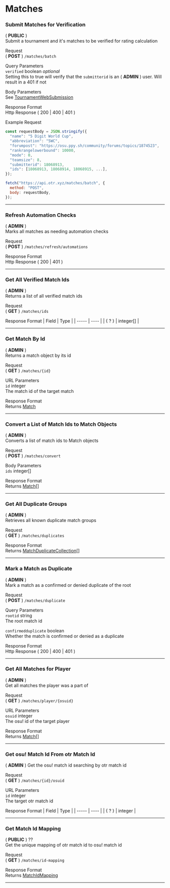 # Matches

### Submit Matches for Verification
( **PUBLIC** )\
Submit a tournament and it's matches to be verified for rating calculation

Request\
( **POST** ) `/matches/batch`

Query Parameters\
`verified` boolean *optional*\
Setting this to true will verify that the `submitterid` is an ( **ADMIN** ) user. Will result in a 401 if not

Body Parameters\
See [TournamentWebSubmission](/api/objects/en.md#tournamentwebsubmission)

Response Format\
Http Response ( 200 | 400 | 401 )

Example Request
```js
const requestBody = JSON.stringify({
  "name": "5 Digit World Cup",
  "abbreviation": "5WC",
  "forumpost": "https://osu.ppy.sh/community/forums/topics/1874523",
  "rankrangelowerbound": 10000,
  "mode": 0,
  "teamsize": 8,
  "submitterid": 18068913,
  "ids": [18068913, 18068914, 18068915, ...],
});

fetch("https://api.otr.xyz/matches/batch", {
  method: "POST",
  body: requestBody,
});
```

---

### Refresh Automation Checks

( **ADMIN** )\
Marks all matches as needing automation checks

Request\
( **POST** ) `/matches/refresh/automations`

Response Format\
Http Response ( 200 | 401 )

---

### Get All Verified Match Ids

( **ADMIN** )\
Returns a list of all verified match ids

Request\
( **GET** ) `/matches/ids`

Response Format
| Field | Type |
| ----- | ---- |
| { ? } | integer[] |

---

### Get Match By Id

( **ADMIN** )\
Returns a match object by its id

Request\
( **GET** ) `/matches/{id}`

URL Parameters\
`id` integer\
The match id of the target match

Response Format\
Returns [Match](/api/objects/en.md#match)

---

### Convert a List of Match Ids to Match Objects

( **ADMIN** )\
Converts a list of match ids to Match objects

Request\
( **POST** ) `/matches/convert`

Body Parameters\
`ids` integer[]

Response Format\
Returns [Match](/api/objects/en.md#match)[]

---

### Get All Duplicate Groups

( **ADMIN** )\
Retrieves all known duplicate match groups

Request\
( **GET** ) `/matches/duplicates`

Response Format\
Returns [MatchDuplicateCollection](/api/objects/en.md#matchduplicatecollection)[]

---

### Mark a Match as Duplicate

( **ADMIN** )\
Mark a match as a confirmed or denied duplicate of the root

Request\
( **POST** ) `/matches/duplicate`

Query Parameters\
`rootid` string\
The root match id

`confirmedduplicate` boolean\
Whether the match is confirmed or denied as a duplicate

Response Format\
Http Response ( 200 | 400 | 401 )

---

### Get All Matches for Player

( **ADMIN** )\
Get all matches the player was a part of

Request\
( **GET** ) `/matches/player/{osuid}`

URL Parameters\
`osuid` integer\
The osu! id of the target player

Response Format\
Returns [Match](/api/objects/en.md#match)[]

---

### Get osu! Match Id From otr Match Id

( **ADMIN** )
Get the osu! match id searching by otr match id

Request\
( **GET** ) `/matches/{id}/osuid`

URL Parameters\
`id` integer\
The target otr match id

Response Format
| Field | Type |
| ----- | ---- |
| { ? } | integer |

---

### Get Match Id Mapping

( **PUBLIC** ) ??\
Get the unique mapping of otr match id to osu! match id

Request\
( **GET** ) `/matches/id-mapping`

Response Format\
Returns [MatchIdMapping](/api/objects/en.md#matchidmapping)

---